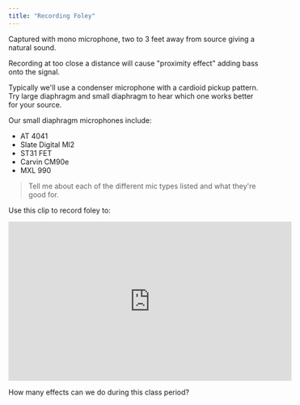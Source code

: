 ```yaml
---
title: "Recording Foley"
---
```


Captured with mono microphone, two to 3 feet away from source giving a natural sound.

Recording at too close a distance will cause "proximity effect" adding bass onto the signal.

Typically we'll use a condenser microphone with a cardioid pickup pattern. Try large diaphragm and small diaphragm to hear which one works better for your source.

Our small diaphragm microphones include:

- AT 4041
- Slate Digital Ml2
- ST31 FET
- Carvin CM90e
- MXL 990

> Tell me about each of the different mic types listed and what they're good for.

Use this clip to record foley to:

<!-- TODO: find things to record in this and go to ACE/Lewis on Wednesday afternoon to pick up items -->

<iframe width="560" height="315" src="https://www.youtube.com/embed/f6MwssY8_oE" title="YouTube video player" frameborder="0" allow="accelerometer; autoplay; clipboard-write; encrypted-media; gyroscope; picture-in-picture" allowfullscreen></iframe>

How many effects can we do during this class period?
